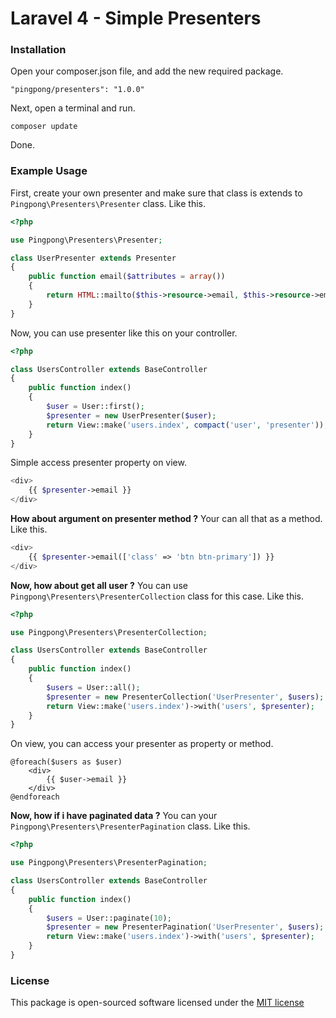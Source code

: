 Laravel 4 - Simple Presenters
=============================

### Installation

Open your composer.json file, and add the new required package.
	
 	"pingpong/presenters": "1.0.0" 

Next, open a terminal and run.

  	composer update 

Done.

### Example Usage

First, create your own presenter and make sure that class is extends to `Pingpong\Presenters\Presenter` class. Like this.

```php
<?php

use Pingpong\Presenters\Presenter;

class UserPresenter extends Presenter
{
	public function email($attributes = array())
	{
		return HTML::mailto($this->resource->email, $this->resource->email, $attributes);
	}
}

```

Now, you can use presenter like this on your controller.

```php
<?php

class UsersController extends BaseController
{
	public function index()
	{
		$user = User::first();
		$presenter = new UserPresenter($user);
		return View::make('users.index', compact('user', 'presenter'));
	}
}

```

Simple access presenter property on view.
```php
<div>
	{{ $presenter->email }}
</div>
```

**How about argument on presenter method ?**
Your can all that as a method. Like this.
```php
<div>
	{{ $presenter->email(['class' => 'btn btn-primary']) }}
</div>
```

**Now, how about get all user ?**
You can use `Pingpong\Presenters\PresenterCollection` class for this case.
Like this.

```php
<?php

use Pingpong\Presenters\PresenterCollection;

class UsersController extends BaseController
{
	public function index()
	{
		$users = User::all();
		$presenter = new PresenterCollection('UserPresenter', $users);
		return View::make('users.index')->with('users', $presenter);
	}
}
```

On view, you can access your presenter as property or method.

```
@foreach($users as $user)
	<div>
		{{ $user->email }}
	</div>
@endforeach
```

**Now, how if i have paginated data ?**
You can your `Pingpong\Presenters\PresenterPagination` class.
Like this.

```php
<?php

use Pingpong\Presenters\PresenterPagination;

class UsersController extends BaseController
{
	public function index()
	{
		$users = User::paginate(10);
		$presenter = new PresenterPagination('UserPresenter', $users);
		return View::make('users.index')->with('users', $presenter);
	}
}
```

### License

This package is open-sourced software licensed under the [MIT license](http://opensource.org/licenses/MIT)